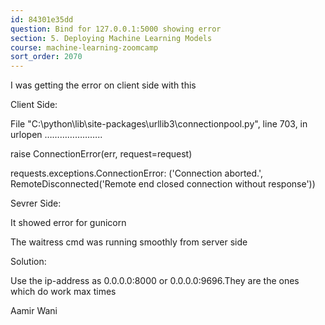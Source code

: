 ```yaml
---
id: 84301e35dd
question: Bind for 127.0.0.1:5000 showing error
section: 5. Deploying Machine Learning Models
course: machine-learning-zoomcamp
sort_order: 2070
---
```


I was getting the error on client side with this

Client Side:

File "C:\python\lib\site-packages\urllib3\connectionpool.py", line 703, in urlopen …………………..

raise ConnectionError(err, request=request)

requests.exceptions.ConnectionError: ('Connection aborted.', RemoteDisconnected('Remote end closed connection without response'))

Sevrer Side:

It showed error for gunicorn

The waitress  cmd was running smoothly from server side

Solution:

Use the ip-address as 0.0.0.0:8000 or 0.0.0.0:9696.They are the ones which do work max times

Aamir Wani

